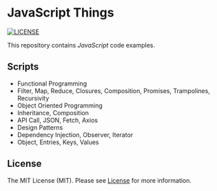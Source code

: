 # JavaScript Things

[![LICENSE](https://img.shields.io/badge/license-MIT-green)](LICENSE)

This repository contains _JavaScript_ code examples.

## Scripts

- Functional Programming
- Filter, Map, Reduce, Closures, Composition, Promises, Trampolines, Recursivity
- Object Oriented Programming
- Inheritance, Composition
- API Call, JSON, Fetch, Axios
- Design Patterns
- Dependency Injection, Observer, Iterator
- Object, Entries, Keys, Values

## License

The MIT License (MIT). Please see [License](LICENSE) for more information.
